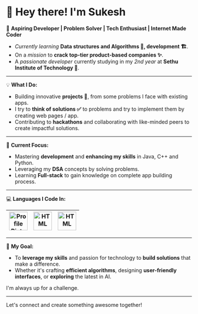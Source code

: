 # 👋 Hey there! I'm Sukesh

🚀 **Aspiring Developer | Problem Solver | Tech Enthusiast | Internet Made Coder**
- _Currently learning_ **Data structures and Algorithms 📅, development 🏗️**.
- On a _mission_ to **crack top-tier product-based companies ✨**. 
- A _passionate developer_ currently studying in my _2nd year_ at **Sethu Institute of Technology 🏫**. 

<hr>

💡 **What I Do:**
- Building innovative **projects 📰**, from some problems I face with existing apps.
- I try to **think of solutions ✅** to problems and try to implement them by creating web pages / app.
- Contributing to **hackathons** and collaborating with like-minded peers to create impactful solutions.

<hr>

🌱 **Current Focus:**
- Mastering **development** and **enhancing my skills** in Java, C++ and Python.
- Leveraging my **DSA** concepts by solving problems.
- Learning **Full-stack** to gain knowledge on complete app building process.

<hr>

💻 **Languages I Code In:**

|<img src="https://cdn-icons-png.flaticon.com/512/226/226777.png" alt="Profile Picture" width="50"/>|<img src="https://cdn-icons-png.flaticon.com/512/6132/6132222.png" alt="HTML" width="50" />|<img src="https://cdn-icons-png.flaticon.com/512/5968/5968350.png" alt="HTML" width="50" />|
|--|--|--|

<hr>

 🎯 **My Goal:**
- To **leverage my skills** and passion for technology to **build solutions** that make a difference. 
- Whether it's crafting **efficient algorithms**, designing **user-friendly interfaces**, or **exploring** the latest in AI.

I'm always up for a challenge.

<hr>

Let's connect and create something awesome together!

<!---
sukeshofficial/sukeshofficial is a ✨ special ✨ repository because its `README.md` (this file) appears on your GitHub profile.
You can click the Preview link to take a look at your changes.
--->
